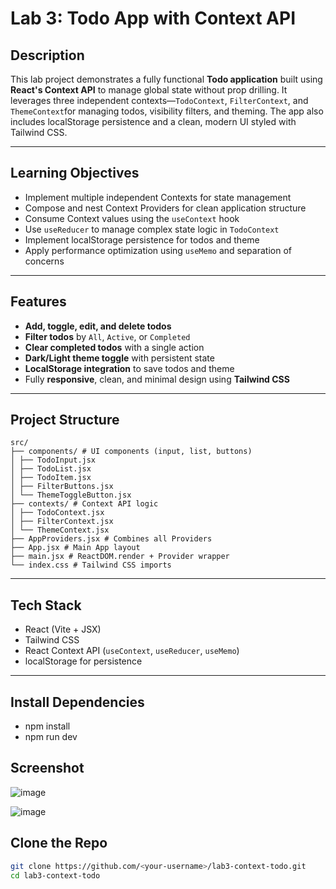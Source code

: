 #  Lab 3: Todo App with Context API 

## Description

This lab project demonstrates a fully functional **Todo application** built using **React's Context API** to manage global state without prop drilling. It leverages three independent contexts—`TodoContext`, `FilterContext`, and `ThemeContext`for managing todos, visibility filters, and theming. The app also includes localStorage persistence and a clean, modern UI styled with Tailwind CSS.

---

##  Learning Objectives

- Implement multiple independent Contexts for state management
- Compose and nest Context Providers for clean application structure
- Consume Context values using the `useContext` hook
-  Use `useReducer` to manage complex state logic in `TodoContext`
- Implement localStorage persistence for todos and theme
- Apply performance optimization using `useMemo` and separation of concerns

---

## Features

- **Add, toggle, edit, and delete todos**
- **Filter todos** by `All`, `Active`, or `Completed`
- **Clear completed todos** with a single action
- **Dark/Light theme toggle** with persistent state
- **LocalStorage integration** to save todos and theme
- Fully **responsive**, clean, and minimal design using **Tailwind CSS**

---

## Project Structure

```
src/
├── components/ # UI components (input, list, buttons)
│ ├── TodoInput.jsx
│ ├── TodoList.jsx
│ ├── TodoItem.jsx
│ ├── FilterButtons.jsx
│ └── ThemeToggleButton.jsx
├── contexts/ # Context API logic
│ ├── TodoContext.jsx
│ ├── FilterContext.jsx
│ └── ThemeContext.jsx
├── AppProviders.jsx # Combines all Providers
├── App.jsx # Main App layout
├── main.jsx # ReactDOM.render + Provider wrapper
└── index.css # Tailwind CSS imports
```
---

##  Tech Stack

-  React (Vite + JSX)
-  Tailwind CSS
-  React Context API (`useContext`, `useReducer`, `useMemo`)
- localStorage for persistence

---

## Install Dependencies
- npm install
- npm run dev

##  Screenshot
![image](https://github.com/user-attachments/assets/9d719b48-f0f5-4ab3-abf9-ea464f3115c6)

![image](https://github.com/user-attachments/assets/d48bd549-c3ad-44e3-b305-182ee0a988da)



## Clone the Repo
```bash
git clone https://github.com/<your-username>/lab3-context-todo.git
cd lab3-context-todo


